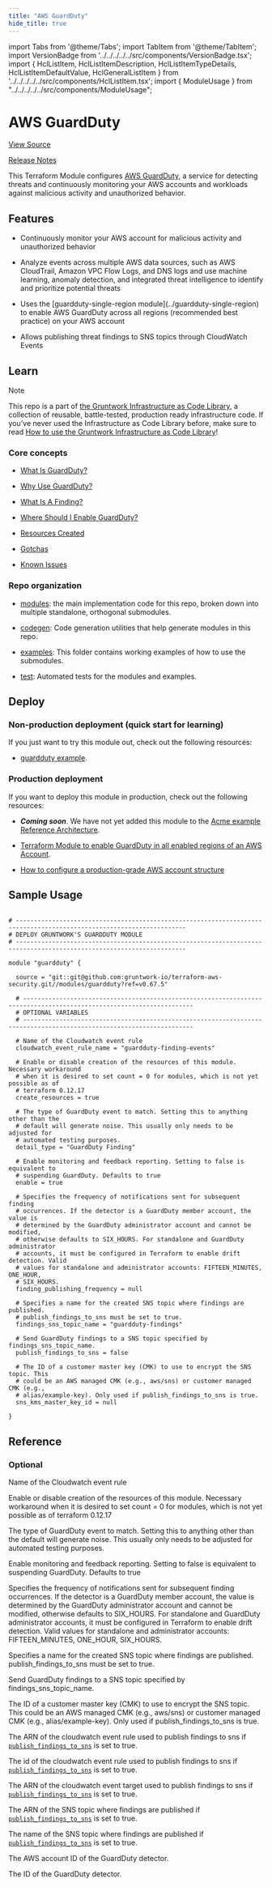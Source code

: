 ```yaml
---
title: "AWS GuardDuty"
hide_title: true
---
```


import Tabs from '@theme/Tabs';
import TabItem from '@theme/TabItem';
import VersionBadge from '../../../../../src/components/VersionBadge.tsx';
import { HclListItem, HclListItemDescription, HclListItemTypeDetails, HclListItemDefaultValue, HclGeneralListItem } from '../../../../../src/components/HclListItem.tsx';
import { ModuleUsage } from "../../../../../src/components/ModuleUsage";

<VersionBadge repoTitle="Security Modules" version="0.67.5" lastModifiedVersion="0.66.0"/>

# AWS GuardDuty

<a href="https://github.com/gruntwork-io/terraform-aws-security/tree/main/modules/guardduty" className="link-button" title="View the source code for this module in GitHub.">View Source</a>

<a href="https://github.com/gruntwork-io/terraform-aws-security/releases/tag/v0.66.0" className="link-button" title="Release notes for only versions which impacted this module.">Release Notes</a>

This Terraform Module configures [AWS GuardDuty](https://aws.amazon.com/guardduty/), a service for detecting threats and continuously monitoring your AWS accounts and workloads against malicious activity and unauthorized behavior.

## Features

*   Continuously monitor your AWS account for malicious activity and unauthorized behavior

*   Analyze events across multiple AWS data sources, such as AWS CloudTrail, Amazon VPC Flow Logs, and DNS logs and use machine learning, anomaly detection, and integrated threat intelligence to identify and prioritize potential threats

*   Uses the \[guardduty-single-region module]\(../guardduty-single-region) to enable AWS GuardDuty across all regions (recommended best practice) on your AWS account

*   Allows publishing threat findings to SNS topics through CloudWatch Events

## Learn

Note

This repo is a part of [the Gruntwork Infrastructure as Code Library](https://gruntwork.io/infrastructure-as-code-library/), a collection of reusable, battle-tested, production ready infrastructure code. If you’ve never used the Infrastructure as Code Library before, make sure to read [How to use the Gruntwork Infrastructure as Code Library](https://gruntwork.io/guides/foundations/how-to-use-gruntwork-infrastructure-as-code-library/)!

### Core concepts

*   [What Is GuardDuty?](https://github.com/gruntwork-io/terraform-aws-security/tree/main/modules/guardduty/core-concepts.md#what-is-guardduty)

*   [Why Use GuardDuty?](https://github.com/gruntwork-io/terraform-aws-security/tree/main/modules/guardduty/core-concepts.md#why-use-guardduty)

*   [What Is A Finding?](https://github.com/gruntwork-io/terraform-aws-security/tree/main/modules/guardduty/core-concepts.md#what-is-a-finding)

*   [Where Should I Enable GuardDuty?](https://github.com/gruntwork-io/terraform-aws-security/tree/main/modules/guardduty/core-concepts.md#where-should-i-enable-guardduty)

*   [Resources Created](https://github.com/gruntwork-io/terraform-aws-security/tree/main/modules/guardduty/core-concepts.md#resources-created)

*   [Gotchas](https://github.com/gruntwork-io/terraform-aws-security/tree/main/modules/guardduty/core-concepts.md#gotchas)

*   [Known Issues](https://github.com/gruntwork-io/terraform-aws-security/tree/main/modules/guardduty/core-concepts.md#known-issues)

### Repo organization

*   [modules](https://github.com/gruntwork-io/terraform-aws-security/tree/main/modules): the main implementation code for this repo, broken down into multiple standalone, orthogonal submodules.

*   [codegen](https://github.com/gruntwork-io/terraform-aws-security/tree/main/codegen): Code generation utilities that help generate modules in this repo.

*   [examples](https://github.com/gruntwork-io/terraform-aws-security/tree/main/examples): This folder contains working examples of how to use the submodules.

*   [test](https://github.com/gruntwork-io/terraform-aws-security/tree/main/test): Automated tests for the modules and examples.

## Deploy

### Non-production deployment (quick start for learning)

If you just want to try this module out, check out the following resources:

*   [guardduty example](https://github.com/gruntwork-io/terraform-aws-security/tree/main/examples/guardduty).

### Production deployment

If you want to deploy this module in production, check out the following resources:

*   ***Coming soon***. We have not yet added this module to the [Acme example Reference Architecture](https://github.com/gruntwork-io/infrastructure-modules-multi-account-acme).

*   [Terraform Module to enable GuardDuty in all enabled regions of an AWS Account](https://github.com/gruntwork-io/terraform-aws-security/tree/main/modules/guardduty-multi-region).

*   [How to configure a production-grade AWS account structure](https://gruntwork.io/guides/foundations/how-to-configure-production-grade-aws-account-structure/)

## Sample Usage

<ModuleUsage>

```hcl title="main.tf"

# ---------------------------------------------------------------------------------------------------------------------
# DEPLOY GRUNTWORK'S GUARDDUTY MODULE
# ---------------------------------------------------------------------------------------------------------------------

module "guardduty" {

  source = "git::git@github.com:gruntwork-io/terraform-aws-security.git//modules/guardduty?ref=v0.67.5"

  # ---------------------------------------------------------------------------------------------------------------------
  # OPTIONAL VARIABLES
  # ---------------------------------------------------------------------------------------------------------------------

  # Name of the Cloudwatch event rule
  cloudwatch_event_rule_name = "guardduty-finding-events"

  # Enable or disable creation of the resources of this module. Necessary workaround
  # when it is desired to set count = 0 for modules, which is not yet possible as of
  # terraform 0.12.17
  create_resources = true

  # The type of GuardDuty event to match. Setting this to anything other than the
  # default will generate noise. This usually only needs to be adjusted for
  # automated testing purposes.
  detail_type = "GuardDuty Finding"

  # Enable monitoring and feedback reporting. Setting to false is equivalent to
  # suspending GuardDuty. Defaults to true
  enable = true

  # Specifies the frequency of notifications sent for subsequent finding
  # occurrences. If the detector is a GuardDuty member account, the value is
  # determined by the GuardDuty administrator account and cannot be modified,
  # otherwise defaults to SIX_HOURS. For standalone and GuardDuty administrator
  # accounts, it must be configured in Terraform to enable drift detection. Valid
  # values for standalone and administrator accounts: FIFTEEN_MINUTES, ONE_HOUR,
  # SIX_HOURS.
  finding_publishing_frequency = null

  # Specifies a name for the created SNS topic where findings are published.
  # publish_findings_to_sns must be set to true.
  findings_sns_topic_name = "guardduty-findings"

  # Send GuardDuty findings to a SNS topic specified by findings_sns_topic_name.
  publish_findings_to_sns = false

  # The ID of a customer master key (CMK) to use to encrypt the SNS topic. This
  # could be an AWS managed CMK (e.g., aws/sns) or customer managed CMK (e.g.,
  # alias/example-key). Only used if publish_findings_to_sns is true.
  sns_kms_master_key_id = null

}

```

</ModuleUsage>




## Reference

<Tabs>
<TabItem value="inputs" label="Inputs" default>

### Optional

<HclListItem name="cloudwatch_event_rule_name" requirement="optional" type="string">
<HclListItemDescription>

Name of the Cloudwatch event rule

</HclListItemDescription>
<HclListItemDefaultValue defaultValue="&quot;guardduty-finding-events&quot;"/>
</HclListItem>

<HclListItem name="create_resources" requirement="optional" type="bool">
<HclListItemDescription>

Enable or disable creation of the resources of this module. Necessary workaround when it is desired to set count = 0 for modules, which is not yet possible as of terraform 0.12.17

</HclListItemDescription>
<HclListItemDefaultValue defaultValue="true"/>
</HclListItem>

<HclListItem name="detail_type" requirement="optional" type="string">
<HclListItemDescription>

The type of GuardDuty event to match. Setting this to anything other than the default will generate noise. This usually only needs to be adjusted for automated testing purposes.

</HclListItemDescription>
<HclListItemDefaultValue defaultValue="&quot;GuardDuty Finding&quot;"/>
</HclListItem>

<HclListItem name="enable" requirement="optional" type="bool">
<HclListItemDescription>

Enable monitoring and feedback reporting. Setting to false is equivalent to suspending GuardDuty. Defaults to true

</HclListItemDescription>
<HclListItemDefaultValue defaultValue="true"/>
</HclListItem>

<HclListItem name="finding_publishing_frequency" requirement="optional" type="string">
<HclListItemDescription>

Specifies the frequency of notifications sent for subsequent finding occurrences. If the detector is a GuardDuty member account, the value is determined by the GuardDuty administrator account and cannot be modified, otherwise defaults to SIX_HOURS. For standalone and GuardDuty administrator accounts, it must be configured in Terraform to enable drift detection. Valid values for standalone and administrator accounts: FIFTEEN_MINUTES, ONE_HOUR, SIX_HOURS.

</HclListItemDescription>
<HclListItemDefaultValue defaultValue="null"/>
</HclListItem>

<HclListItem name="findings_sns_topic_name" requirement="optional" type="string">
<HclListItemDescription>

Specifies a name for the created SNS topic where findings are published. publish_findings_to_sns must be set to true.

</HclListItemDescription>
<HclListItemDefaultValue defaultValue="&quot;guardduty-findings&quot;"/>
</HclListItem>

<HclListItem name="publish_findings_to_sns" requirement="optional" type="bool">
<HclListItemDescription>

Send GuardDuty findings to a SNS topic specified by findings_sns_topic_name.

</HclListItemDescription>
<HclListItemDefaultValue defaultValue="false"/>
</HclListItem>

<HclListItem name="sns_kms_master_key_id" requirement="optional" type="string">
<HclListItemDescription>

The ID of a customer master key (CMK) to use to encrypt the SNS topic. This could be an AWS managed CMK (e.g., aws/sns) or customer managed CMK (e.g., alias/example-key). Only used if publish_findings_to_sns is true.

</HclListItemDescription>
<HclListItemDefaultValue defaultValue="null"/>
</HclListItem>

</TabItem>
<TabItem value="outputs" label="Outputs">

<HclListItem name="cloudwatch_event_rule_arn">
<HclListItemDescription>

The ARN of the cloudwatch event rule used to publish findings to sns if <a href="#publish_findings_to_sns"><code>publish_findings_to_sns</code></a> is set to true.

</HclListItemDescription>
</HclListItem>

<HclListItem name="cloudwatch_event_rule_id">
<HclListItemDescription>

The id of the cloudwatch event rule used to publish findings to sns if <a href="#publish_findings_to_sns"><code>publish_findings_to_sns</code></a> is set to true.

</HclListItemDescription>
</HclListItem>

<HclListItem name="cloudwatch_event_target_arn">
<HclListItemDescription>

The ARN of the cloudwatch event target used to publish findings to sns if <a href="#publish_findings_to_sns"><code>publish_findings_to_sns</code></a> is set to true.

</HclListItemDescription>
</HclListItem>

<HclListItem name="findings_sns_topic_arn">
<HclListItemDescription>

The ARN of the SNS topic where findings are published if <a href="#publish_findings_to_sns"><code>publish_findings_to_sns</code></a> is set to true.

</HclListItemDescription>
</HclListItem>

<HclListItem name="findings_sns_topic_name">
<HclListItemDescription>

The name of the SNS topic where findings are published if <a href="#publish_findings_to_sns"><code>publish_findings_to_sns</code></a> is set to true.

</HclListItemDescription>
</HclListItem>

<HclListItem name="guardduty_detector_account_id">
<HclListItemDescription>

The AWS account ID of the GuardDuty detector.

</HclListItemDescription>
</HclListItem>

<HclListItem name="guardduty_detector_id">
<HclListItemDescription>

The ID of the GuardDuty detector.

</HclListItemDescription>
</HclListItem>

</TabItem>
</Tabs>


<!-- ##DOCS-SOURCER-START
{
  "originalSources": [
    "https://github.com/gruntwork-io/terraform-aws-security/tree/main/modules/guardduty/readme.adoc",
    "https://github.com/gruntwork-io/terraform-aws-security/tree/main/modules/guardduty/variables.tf",
    "https://github.com/gruntwork-io/terraform-aws-security/tree/main/modules/guardduty/outputs.tf"
  ],
  "sourcePlugin": "module-catalog-api",
  "hash": "a0810f228697d016ddb134a898b941bb"
}
##DOCS-SOURCER-END -->
